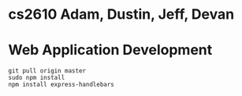 # cs2610 Adam, Dustin, Jeff, Devan
# Web Application Development


```
git pull origin master
sudo npm install
npm install express-handlebars
```
